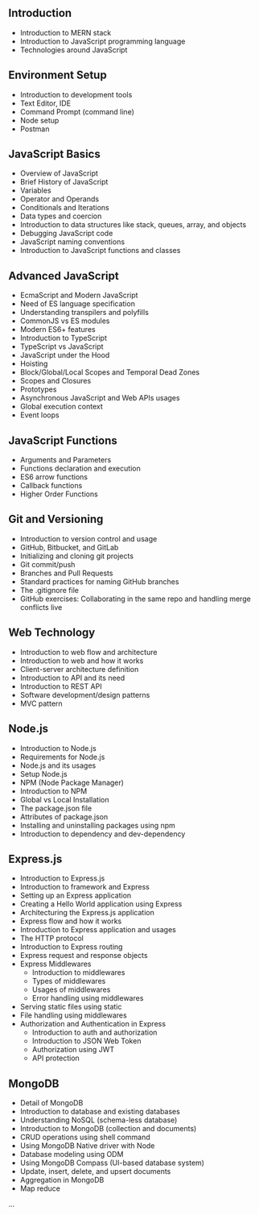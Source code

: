 

## Introduction
- Introduction to MERN stack
- Introduction to JavaScript programming language
- Technologies around JavaScript

## Environment Setup
- Introduction to development tools
- Text Editor, IDE
- Command Prompt (command line)
- Node setup
- Postman

## JavaScript Basics
- Overview of JavaScript
- Brief History of JavaScript
- Variables
- Operator and Operands
- Conditionals and Iterations
- Data types and coercion
- Introduction to data structures like stack, queues, array, and objects
- Debugging JavaScript code
- JavaScript naming conventions
- Introduction to JavaScript functions and classes

## Advanced JavaScript
- EcmaScript and Modern JavaScript
- Need of ES language specification
- Understanding transpilers and polyfills
- CommonJS vs ES modules
- Modern ES6+ features
- Introduction to TypeScript
- TypeScript vs JavaScript
- JavaScript under the Hood
- Hoisting
- Block/Global/Local Scopes and Temporal Dead Zones
- Scopes and Closures
- Prototypes
- Asynchronous JavaScript and Web APIs usages
- Global execution context
- Event loops

## JavaScript Functions
- Arguments and Parameters
- Functions declaration and execution
- ES6 arrow functions
- Callback functions
- Higher Order Functions

## Git and Versioning
- Introduction to version control and usage
- GitHub, Bitbucket, and GitLab
- Initializing and cloning git projects
- Git commit/push
- Branches and Pull Requests
- Standard practices for naming GitHub branches
- The .gitignore file
- GitHub exercises: Collaborating in the same repo and handling merge conflicts live

## Web Technology
- Introduction to web flow and architecture
- Introduction to web and how it works
- Client-server architecture definition
- Introduction to API and its need
- Introduction to REST API
- Software development/design patterns
- MVC pattern

## Node.js
- Introduction to Node.js
- Requirements for Node.js
- Node.js and its usages
- Setup Node.js
- NPM (Node Package Manager)
- Introduction to NPM
- Global vs Local Installation
- The package.json file
- Attributes of package.json
- Installing and uninstalling packages using npm
- Introduction to dependency and dev-dependency

## Express.js
- Introduction to Express.js
- Introduction to framework and Express
- Setting up an Express application
- Creating a Hello World application using Express
- Architecturing the Express.js application
- Express flow and how it works
- Introduction to Express application and usages
- The HTTP protocol
- Introduction to Express routing
- Express request and response objects
- Express Middlewares
  - Introduction to middlewares
  - Types of middlewares
  - Usages of middlewares
  - Error handling using middlewares
- Serving static files using static
- File handling using middlewares
- Authorization and Authentication in Express
  - Introduction to auth and authorization
  - Introduction to JSON Web Token
  - Authorization using JWT
  - API protection

## MongoDB
- Detail of MongoDB
- Introduction to database and existing databases
- Understanding NoSQL (schema-less database)
- Introduction to MongoDB (collection and documents)
- CRUD operations using shell command
- Using MongoDB Native driver with Node
- Database modeling using ODM
- Using MongoDB Compass (UI-based database system)
- Update, insert, delete, and upsert documents
- Aggregation in MongoDB
- Map reduce

...


